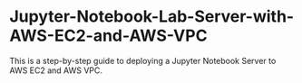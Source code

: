 # Jupyter-Notebook-Lab-Server-with-AWS-EC2-and-AWS-VPC
This is a step-by-step guide to deploying a Jupyter Notebook Server to AWS EC2 and AWS VPC.
